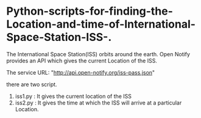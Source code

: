 # Python-scripts-for-finding-the-Location-and-time-of-International-Space-Station-ISS-.

The International Space Station(ISS) orbits around the earth.
Open Notify provides an API which gives the current Location of the ISS.

The service URL:
"http://api.open-notify.org/iss-pass.json"

there are two script.

1) iss1.py : It gives the current location of the ISS 
2) iss2.py : It gives the time at which the ISS will arrive at a particular Location.
